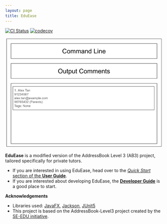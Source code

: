 ```yaml
---
layout: page
title: EduEase
---
```


[![CI Status](https://github.com/AY2425S2-CS2103-F09-2/tp/workflows/Java%20CI/badge.svg)](https://github.com/AY2425S2-CS2103-F09-2/tp/actions)
[![codecov](https://codecov.io/gh/AY2425S2-CS2103-F09-2/tp/graph/badge.svg?token=3DUGI0FWTU)](https://codecov.io/gh/AY2425S2-CS2103-F09-2/tp)

![Ui](images/Ui.png)

**EduEase** is a modified version of the AddressBook Level 3 (AB3) project, tailored specifically for private tutors.<br>

* If you are interested in using EduEase, head over to the [_Quick Start_ section of the **User Guide**](UserGuide.html#quick-start).
* If you are interested about developing EduEase, the [**Developer Guide**](DeveloperGuide.html) is a good place to start.


**Acknowledgements**

* Libraries used: [JavaFX](https://openjfx.io/), [Jackson](https://github.com/FasterXML/jackson), [JUnit5](https://github.com/junit-team/junit5)
* This project is based on the AddressBook-Level3 project created by the [SE-EDU initiative](https://se-education.org).
